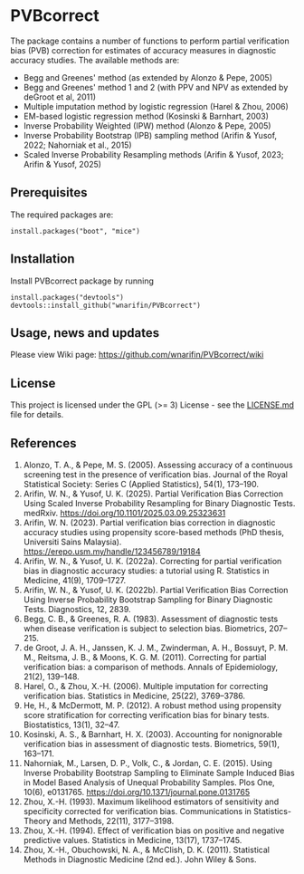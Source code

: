# PVBcorrect

The package contains a number of functions to perform partial verification bias 
(PVB) correction for estimates of accuracy measures in diagnostic accuracy studies. The 
available methods are:

- Begg and Greenes' method (as extended by Alonzo & Pepe, 2005)
- Begg and Greenes' method 1 and 2 (with PPV and NPV as extended by deGroot et al, 2011)
- Multiple imputation method by logistic regression (Harel & Zhou, 2006)
- EM-based logistic regression method (Kosinski & Barnhart, 2003)
- Inverse Probability Weighted (IPW) method (Alonzo & Pepe, 2005) 
- Inverse Probability Bootstrap (IPB) sampling method (Arifin & Yusof, 2022; Nahorniak et al., 2015)
- Scaled Inverse Probability Resampling methods (Arifin & Yusof, 2023; Arifin & Yusof, 2025)

## Prerequisites

The required packages are:

```
install.packages("boot", "mice")
```

## Installation

Install PVBcorrect package by running

```
install.packages("devtools")
devtools::install_github("wnarifin/PVBcorrect")
```

## Usage, news and updates

Please view Wiki page: https://github.com/wnarifin/PVBcorrect/wiki

## License

This project is licensed under the GPL (>= 3) License - see the [LICENSE.md](LICENSE.md) file for details.

## References

1. Alonzo, T. A., & Pepe, M. S. (2005). Assessing accuracy of a continuous screening test in the presence of verification bias. Journal of the Royal Statistical Society: Series C (Applied Statistics), 54(1), 173–190.
2. Arifin, W. N., & Yusof, U. K. (2025). Partial Verification Bias Correction Using Scaled Inverse Probability Resampling for Binary Diagnostic Tests. medRxiv. https://doi.org/10.1101/2025.03.09.25323631
3. Arifin, W. N. (2023). Partial verification bias correction in diagnostic accuracy studies using propensity score-based methods (PhD thesis, Universiti Sains Malaysia). https://erepo.usm.my/handle/123456789/19184
4. Arifin, W. N., & Yusof, U. K. (2022a). Correcting for partial verification bias in diagnostic accuracy studies: a tutorial using R. Statistics in Medicine, 41(9), 1709–1727.
5. Arifin, W. N., & Yusof, U. K. (2022b). Partial Verification Bias Correction Using Inverse Probability Bootstrap Sampling for Binary Diagnostic Tests. Diagnostics, 12, 2839.
6. Begg, C. B., & Greenes, R. A. (1983). Assessment of diagnostic tests when disease verification is subject to selection bias. Biometrics, 207–215.
7. de Groot, J. A. H., Janssen, K. J. M., Zwinderman, A. H., Bossuyt, P. M. M., Reitsma, J. B., & Moons, K. G. M. (2011). Correcting for partial verification bias: a comparison of methods. Annals of Epidemiology, 21(2), 139–148.
8. Harel, O., & Zhou, X.-H. (2006). Multiple imputation for correcting verification bias. Statistics in Medicine, 25(22), 3769–3786.
9. He, H., & McDermott, M. P. (2012). A robust method using propensity score stratification for correcting verification bias for binary tests. Biostatistics, 13(1), 32–47.
10. Kosinski, A. S., & Barnhart, H. X. (2003). Accounting for nonignorable verification bias in assessment of diagnostic tests. Biometrics, 59(1), 163–171.
11. Nahorniak, M., Larsen, D. P., Volk, C., & Jordan, C. E. (2015). Using Inverse Probability Bootstrap Sampling to Eliminate Sample Induced Bias in Model Based Analysis of Unequal Probability Samples. Plos One, 10(6), e0131765. https://doi.org/10.1371/journal.pone.0131765
12. Zhou, X.-H. (1993). Maximum likelihood estimators of sensitivity and specificity corrected for verification bias. Communications in Statistics-Theory and Methods, 22(11), 3177–3198.
13. Zhou, X.-H. (1994). Effect of verification bias on positive and negative predictive values. Statistics in Medicine, 13(17), 1737–1745.
13. Zhou, X.-H., Obuchowski, N. A., & McClish, D. K. (2011). Statistical Methods in Diagnostic Medicine (2nd ed.). John Wiley & Sons.

